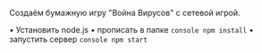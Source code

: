 Создаём бумажную игру "Война Вирусов" с сетевой игрой.

• Установить node.js
• прописать в папке ```console
npm install```
• запустить сервер ```console
npm start```
